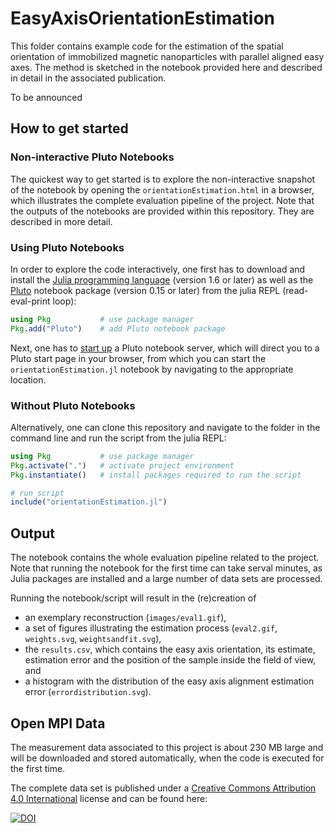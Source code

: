 # EasyAxisOrientationEstimation

This folder contains example code for the estimation of the spatial orientation of immobilized magnetic nanoparticles with parallel aligned easy axes. The method is sketched in the notebook provided here and described in detail in the associated publication.

To be announced

## How to get started

### Non-interactive Pluto Notebooks

The quickest way to get started is to explore the non-interactive snapshot of the notebook by opening the `orientationEstimation.html` in a browser, which illustrates the complete evaluation pipeline of the project. Note that the outputs of the notebooks are provided within this repository. They are described in more detail.

### Using Pluto Notebooks

In order to explore the code interactively, one first has to download and install the [Julia programming language](https://julialang.org/) (version 1.6 or later) as well as the [Pluto](https://github.com/fonsp/Pluto.jl#installation) notebook package (version 0.15 or later) from the julia REPL (read-eval-print loop):
```julia
using Pkg           # use package manager
Pkg.add("Pluto")    # add Pluto notebook package
```
Next, one has to [start up](https://github.com/fonsp/Pluto.jl#usage) a Pluto notebook server, which will direct you to a Pluto start page in your browser, from which you can start the `orientationEstimation.jl` notebook by navigating to the appropriate location.

### Without Pluto Notebooks

Alternatively, one can clone this repository and navigate to the folder in the command line and run the script from the julia REPL:
```julia
using Pkg           # use package manager
Pkg.activate(".")   # activate project environment
Pkg.instantiate()   # install packages required to run the script

# run script
include("orientationEstimation.jl")
```

## Output

The notebook contains the whole evaluation pipeline related to the project. Note that running the notebook for the first time can take serval minutes, as Julia packages are installed and a large number of data sets are processed.

Running the notebook/script will result in the (re)creation of
* an exemplary reconstruction (`images/eval1.gif`),
* a set of figures illustrating the estimation process (`eval2.gif`, `weights.svg`, `weightsandfit.svg`),
* the `results.csv`, which contains the easy axis orientation, its estimate, estimation error and the position of the sample inside the field of view, and
* a histogram with the distribution of the easy axis alignment estimation error (`errordistribution.svg`).

## Open MPI Data

The measurement data associated to this project is about 230 MB large and will be downloaded and stored automatically, when the code is executed for the first time.

The complete data set is published under a [Creative Commons Attribution 4.0 International](https://creativecommons.org/licenses/by/4.0/legalcode) license and can be found here:

[![DOI](https://zenodo.org/badge/DOI/10.5281/zenodo.5336271.svg)](https://doi.org/10.5281/zenodo.5336271)
